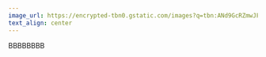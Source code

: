```yaml
---
image_url: https://encrypted-tbn0.gstatic.com/images?q=tbn:ANd9GcRZmwJF441aHSeKZ5XR-jlgWiOlDUQnHyTMGQ&usqp=CAU
text_align: center
---
```


BBBBBBBB
